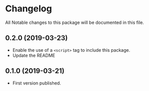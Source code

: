 # Changelog

All Notable changes to this package will be documented in this file.

## 0.2.0 (2019-03-23)

- Enable the use of a `<script>` tag to include this package.
- Update the README

## 0.1.0 (2019-03-21)

- First version published.
